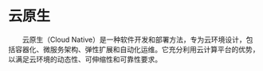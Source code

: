 # 云原生

&emsp;&emsp;云原生（Cloud Native）是一种软件开发和部署方法，专为云环境设计，包括容器化、微服务架构、弹性扩展和自动化运维。它充分利用云计算平台的优势，以满足云环境的动态性、可伸缩性和可靠性要求。